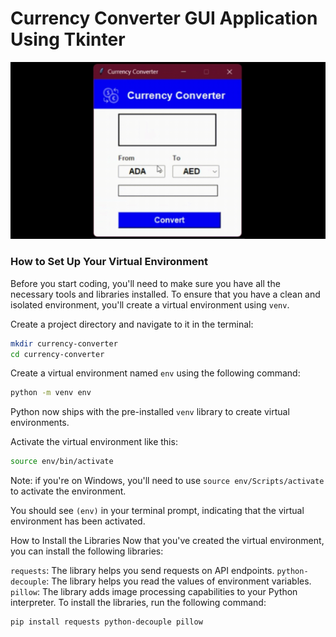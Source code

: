 # Currency Converter GUI Application Using Tkinter

![Demo](demo.gif)


### How to Set Up Your Virtual Environment
Before you start coding, you'll need to make sure you have all the necessary tools and libraries installed. To ensure that you have a clean and isolated environment, you'll create a virtual environment using `venv`.

Create a project directory and navigate to it in the terminal:

```bash 
mkdir currency-converter
cd currency-converter
```
Create a virtual environment named `env` using the following command:

```bash 
python -m venv env
```
Python now ships with the pre-installed `venv` library to create virtual environments.

Activate the virtual environment like this:

```bash 
source env/bin/activate
```
Note: if you're on Windows, you'll need to use `source env/Scripts/activate` to activate the environment.

You should see `(env)` in your terminal prompt, indicating that the virtual environment has been activated.

How to Install the Libraries
Now that you've created the virtual environment, you can install the following libraries:

`requests`: The library helps you send requests on API endpoints.
`python-decouple`: The library helps you read the values of environment variables.
`pillow`: The library adds image processing capabilities to your Python interpreter.
To install the libraries, run the following command:


```bash 
pip install requests python-decouple pillow
```
